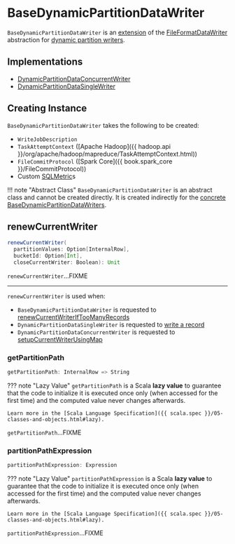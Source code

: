 # BaseDynamicPartitionDataWriter

`BaseDynamicPartitionDataWriter` is an [extension](#contract) of the [FileFormatDataWriter](FileFormatDataWriter.md) abstraction for [dynamic partition writers](#implementations).

## Implementations

* [DynamicPartitionDataConcurrentWriter](DynamicPartitionDataConcurrentWriter.md)
* [DynamicPartitionDataSingleWriter](DynamicPartitionDataSingleWriter.md)

## Creating Instance

`BaseDynamicPartitionDataWriter` takes the following to be created:

* <span id="description"> `WriteJobDescription`
* <span id="taskAttemptContext"> `TaskAttemptContext` ([Apache Hadoop]({{ hadoop.api }}/org/apache/hadoop/mapreduce/TaskAttemptContext.html))
* <span id="committer"> `FileCommitProtocol` ([Spark Core]({{ book.spark_core }}/FileCommitProtocol))
* <span id="customMetrics"> Custom [SQLMetric](../SQLMetric.md)s

!!! note "Abstract Class"
    `BaseDynamicPartitionDataWriter` is an abstract class and cannot be created directly. It is created indirectly for the [concrete BaseDynamicPartitionDataWriters](#implementations).

## <span id="renewCurrentWriter"> renewCurrentWriter

```scala
renewCurrentWriter(
  partitionValues: Option[InternalRow],
  bucketId: Option[Int],
  closeCurrentWriter: Boolean): Unit
```

`renewCurrentWriter`...FIXME

---

`renewCurrentWriter` is used when:

* `BaseDynamicPartitionDataWriter` is requested to [renewCurrentWriterIfTooManyRecords](#renewCurrentWriterIfTooManyRecords)
* `DynamicPartitionDataSingleWriter` is requested to [write a record](DynamicPartitionDataSingleWriter.md#write)
* `DynamicPartitionDataConcurrentWriter` is requested to [setupCurrentWriterUsingMap](DynamicPartitionDataConcurrentWriter.md#setupCurrentWriterUsingMap)

### <span id="getPartitionPath"> getPartitionPath

```scala
getPartitionPath: InternalRow => String
```

??? note "Lazy Value"
    `getPartitionPath` is a Scala **lazy value** to guarantee that the code to initialize it is executed once only (when accessed for the first time) and the computed value never changes afterwards.

    Learn more in the [Scala Language Specification]({{ scala.spec }}/05-classes-and-objects.html#lazy).

`getPartitionPath`...FIXME

### <span id="partitionPathExpression"> partitionPathExpression

```scala
partitionPathExpression: Expression
```

??? note "Lazy Value"
    `partitionPathExpression` is a Scala **lazy value** to guarantee that the code to initialize it is executed once only (when accessed for the first time) and the computed value never changes afterwards.

    Learn more in the [Scala Language Specification]({{ scala.spec }}/05-classes-and-objects.html#lazy).

`partitionPathExpression`...FIXME
